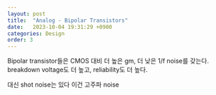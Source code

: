 ```yaml
---
layout: post
title:  "Analog - Bipolar Transistors"
date:   2023-10-04 19:31:29 +0900
categories: Design
order: 3
---
```


Bipolar transistor들은 CMOS 대비 더 높은 gm, 더 낮은 1/f noise를 갖는다.
breakdown voltage도 더 높고, reliability도 더 높다.

대신 shot noise는 있다
이건 고주파 noise